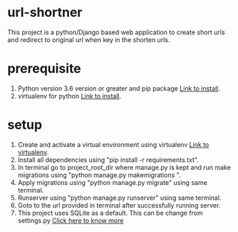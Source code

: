 # url-shortner

This project is a python/Django based web application to create short urls and redirect to original url when key in the shorten urls.

# prerequisite 
1. Python version 3.6 version or greater and pip package [Link to install](https://realpython.com/installing-python/).
2. virtualenv for python [Link to install](https://packaging.python.org/guides/installing-using-pip-and-virtual-environments/).

# setup
1. Create and activate a virtual environment using virtualenv [Link to virtualenv](https://docs.python.org/3/library/venv.html).
2. Install all dependencies using "pip install -r requirements.txt".
3. In terminal  go to project_root_dir where manage.py is kept and run make migrations using "python manage.py makemigrations ".
4. Apply migrations using "python manage.py migrate" using same terminal.
5. Runserver using "python manage.py runserver" using same terminal.
6. Goto to the url provided in terminal after successfully running server.
7. This project uses SQLite as a default. This can be change from settings.py [Click here to know more](https://docs.djangoproject.com/en/3.2/ref/databases/)